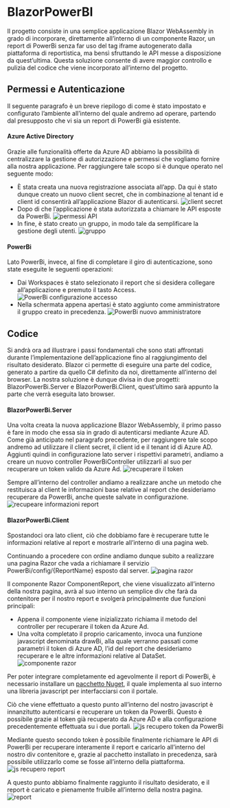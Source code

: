 # BlazorPowerBI

Il progetto consiste in una semplice applicazione Blazor WebAssembly in grado di incorporare, direttamente all’interno di un componente Razor, un report di PowerBi senza far uso del tag iframe autogenerato dalla piattaforma di reportistica, ma bensì sfruttando le API messe a disposizione da quest’ultima. Questa soluzione consente di avere maggior controllo e pulizia del codice che viene incorporato all’interno del progetto.

## Permessi e Autenticazione
Il seguente paragrafo è un breve riepilogo di come è stato impostato e configurato l’ambiente all’interno del quale andremo ad operare, partendo dal presupposto che vi sia un report di PowerBi già esistente.
#### Azure Active Directory
Grazie alle funzionalità offerte da Azure AD abbiamo la possibilità di centralizzare la gestione di autorizzazione e permessi che vogliamo fornire alla nostra applicazione. Per raggiungere tale scopo si è dunque operato nel seguente modo:
-	È stata creata una nuova registrazione associata all’app. Da qui è stato dunque creato un nuovo client secret, che in combinazione al tenant id e client id consentirà all’applicazione Blazor di autenticarsi. ![client secret](/docs/secrets.png)
-	Dopo di che l’applicazione è stata autorizzata a chiamare le API esposte da PowerBi. ![permessi API](/docs/api-permissions2.png)
-	In fine, è stato creato un gruppo, in modo tale da semplificare la gestione degli utenti. ![gruppo](docs/group.png)

#### PowerBi
Lato PowerBi, invece, al fine di completare il giro di autenticazione, sono state eseguite le seguenti operazioni:
-	Dai Workspaces è stato selezionato il report che si desidera collegare all’applicazione e premuto il tasto Access. ![PowerBi configurazione accesso](/docs/access.png)  
-	Nella schermata appena apertasi è stato aggiunto come amministratore il gruppo creato in precedenza.  ![PowerBi nuovo amministratore](/docs/access2.png)  

## Codice
Si andrà ora ad illustrare i passi fondamentali che sono stati affrontati durante l’implementazione dell’applicazione fino al raggiungimento del risultato desiderato.
Blazor ci permette di eseguire una parte del codice, generato a partire da quello C# definito da noi, direttamente all’interno del browser. La nostra soluzione è dunque divisa in due progetti: BlazorPowerBi.Server e BlazorPowerBi.Client, quest’ultimo sarà appunto la parte che verrà eseguita lato browser.

#### BlazorPowerBi.Server
Una volta creata la nuova applicazione Blazor WebAssembly, il primo passo è fare in modo che essa sia in grado di autenticarsi mediante Azure AD. Come già anticipato nel paragrafo precedente, per raggiungere tale scopo andremo ad utilizzare il client secret, il client id e il tenant id di Azure AD.  Aggiunti quindi in configurazione lato server i rispettivi parametri, andiamo a creare un nuovo controller PowerBiController utilizzarli al suo per recuperare un token valido da Azure Ad. ![recuperare il token](/docs/controller-getToken.png)

Sempre all’interno del controller andiamo a realizzare anche un metodo che restituisca al client le informazioni base relative al report che desideriamo recuperare da PowerBi, anche queste salvate in configurazione. ![recupeare informazioni report](/docs/controller-getReport.png)

#### BlazorPowerBi.Client
Spostandoci ora lato client, ciò che dobbiamo fare è recuperare tutte le informazioni relative al report e mostrarle all’interno di una pagina web. 

Continuando a procedere con ordine andiamo dunque subito a realizzare una pagina Razor che vada a richiamare il servizio PowerBi/config/{ReportName} esposto dal server. ![pagina razor](/docs/index.png)

Il componente Razor ComponentReport, che viene visualizzato all’interno della nostra pagina, avrà al suo interno un semplice div che farà da contenitore per il nostro report e svolgerà principalmente due funzioni principali:
-	Appena il componente viene inizializzato richiama il metodo del controller per recuperare il token da Azure Ad.
-	Una volta completato il proprio caricamento, invoca una funzione javascript denominata drawBi, alla quale verranno passati come parametri il token di Azure AD, l’id del report che desideriamo recuperare e le altre informazioni relative al DataSet.
 ![componente razor](/docs/component.png)

Per poter integrare completamente ed agevolmente il report di PowerBi, è necessario installare un [pacchetto Nuget]( https://github.com/Microsoft/PowerBI-JavaScript), il quale implementa al suo interno una libreria javascript per interfacciarsi con il portale.

Ciò che viene effettuato a questo punto all’interno del nostro javascript è innanzitutto autenticarsi e recuperare un token da PowerBi. Questo è possibile grazie al token già recuperato da Azure AD e alla configurazione precedentemente effettuata su i due portali. ![js recupero token da PowerBi](/docs/power-bi-report.js2.png)

Mediante questo secondo token è possibile finalmente richiamare le API di PowerBi per recuperare interamente il report e caricarlo all’interno del nostro div contenitore e, grazie al pacchetto installato in precedenza, sarà possibile utilizzarlo come se fosse all’interno della piattaforma. ![js recupero report](/docs/power-bi-report.js3.png)

A questo punto abbiamo finalmente raggiunto il risultato desiderato, e il report è caricato e pienamente fruibile all’interno della nostra pagina. ![report](/docs/report.png)
